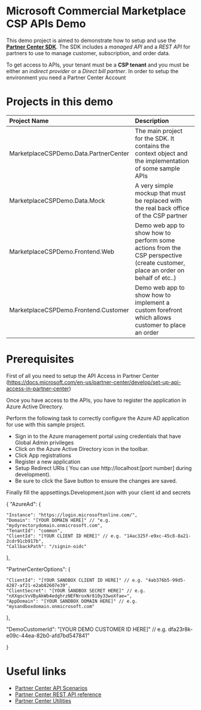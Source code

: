 # Microsoft Commercial Marketplace CSP APIs Demo

This demo project is aimed to demonstrate how to setup and use the [**Partner Center SDK**](https://docs.microsoft.com/en-us/partner-center/develop/get-started). The SDK includes a *managed API* and a *REST API* for partners to use to manage customer, subscription, and order data.

To get access to APIs, your tenant must be a **CSP tenant** and you must be either an *indirect provider* or a *Direct bill partner*.
In order to setup the environment you need a Partner Center Account 

# Projects in this demo
|Project Name|Description|
|:---|:---|
|MarketplaceCSPDemo.Data.PartnerCenter|The main project for the SDK. It contains the context object and the implementation of some sample APIs|
|MarketplaceCSPDemo.Data.Mock|A very simple mockup that must be replaced with the real back office of the CSP partner|
|MarketplaceCSPDemo.Frontend.Web|Demo web app to show how to perform some actions from the CSP perspective (create customer, place an order on behalf of etc..)|
|MarketplaceCSPDemo.Frontend.Customer|Demo web app to show how to implement a custom forefront which allows customer to place an order|

# Prerequisites

First of all you need to setup the API Access in Partner Center (https://docs.microsoft.com/en-us/partner-center/develop/set-up-api-access-in-partner-center)

Once you have access to the APIs, you have to register the application in Azure Active Directory.

Perform the following task to correctly configure the Azure AD application for use with this sample project.

- Sign in to the Azure management portal using credentials that have Global Admin privileges
- Click on the Azure Active Directory icon in the toolbar.
- Click App registrations 
- Register a new application
- Setup Redirect URIs ( You can use http://localhost:[port number] during development).
- Be sure to click the Save button to ensure the changes are saved.

Finally fill the appsettings.Development.json with your client id and secrets

{
  "AzureAd": {

    "Instance": "https://login.microsoftonline.com/",
    "Domain": "[YOUR DOMAIN HERE]" // "e.g. "mydyrectorydomain.onmicrosoft.com",
    "TenantId": "common", 
    "ClientId": "[YOUR CLIENT ID HERE]" // e.g. "14ac325f-e9xc-45c8-8a21-2cdr91cb917b",
    "CallbackPath": "/signin-oidc"
  },
  
  "PartnerCenterOptions": {

    "ClientId": "[YOUR SANDBOX CLIENT ID HERE]" // e.g. "4ab376b5-99d5-4287-af21-e2ab82607e39",
    "ClientSecret": "[YOUR SANDBOX SECRET HERE]" // e.g. "nXXqocVvVByAkWb4edghrzNEFNroxNr810y33woXfae=",
    "AppDomain": "[YOUR SANDBOX DOMAIN HERE]" // e.g. "mysandboxdomain.onmicrosoft.com"
  },

  "DemoCustomerId": "[YOUR DEMO CUSTOMER ID HERE]" // e.g. dfa23r8k-e09c-44ea-82b0-afd7bd547841"

}

# Useful links
- [Partner Center API Scenarios](https://docs.microsoft.com/en-us/rest/api/partner-center-rest/)
- [Partner Center REST API reference](https://docs.microsoft.com/en-us/partner-center/develop/partner-center-rest-api-reference)
- [Partner Center Utilities](https://docs.microsoft.com/en-us/partner-center/develop/utilities)
